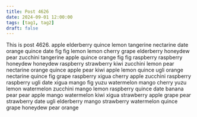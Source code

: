 ```yaml
---
title: Post 4626
date: 2024-09-01 12:00:00
tags: [tag1, tag2]
draft: false
---
```

This is post 4626.
apple
elderberry
quince
lemon
tangerine
nectarine
date
orange
quince
date
fig
fig
lemon
lemon
cherry
grape
elderberry
honeydew
pear
zucchini
tangerine
apple
quince
orange
fig
fig
raspberry
raspberry
honeydew
honeydew
raspberry
strawberry
kiwi
zucchini
lemon
pear
nectarine
orange
quince
apple
pear
kiwi
apple
lemon
quince
ugli
orange
nectarine
quince
fig
grape
raspberry
xigua
cherry
apple
zucchini
raspberry
raspberry
ugli
date
xigua
mango
fig
yuzu
watermelon
mango
cherry
yuzu
lemon
watermelon
zucchini
mango
lemon
raspberry
quince
date
banana
pear
pear
apple
mango
watermelon
kiwi
xigua
strawberry
apple
grape
pear
strawberry
date
ugli
elderberry
mango
strawberry
watermelon
quince
grape
honeydew
pear
orange
